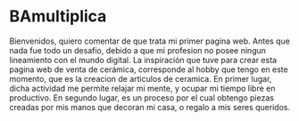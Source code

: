 # BAmultiplica
Bienvenidos, quiero comentar de que trata mi primer pagina web. Antes que nada fue todo un desafio, debido a que mi profesion no posee ningun lineamiento con el mundo digital.
La inspiracíón que tuve para crear esta pagina web de venta de cerámica, corresponde al hobby que tengo en este momento, que es la creacion de articulos de ceramica. En primer lugar, dicha actividad me permite relajar mi mente, y ocupar mi tiempo libre en productivo. En segundo lugar, es un proceso por el cual obtengo piezas creadas por mis manos que decoran mi casa, o regalo a mis seres queridos.
